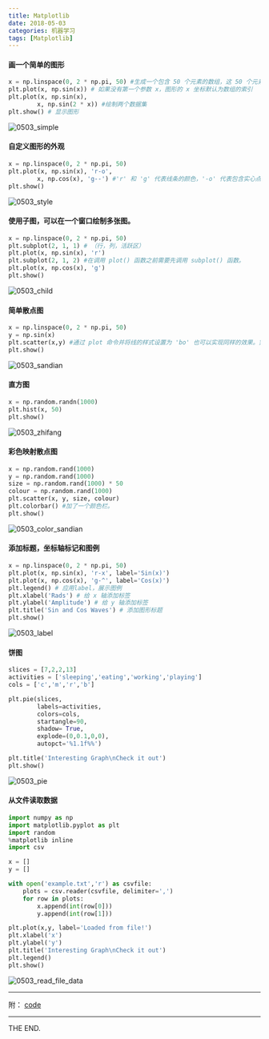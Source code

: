```yaml
---
title: Matplotlib
date: 2018-05-03
categories: 机器学习
tags: [Matplotlib]
---
```



#### 画一个简单的图形

```python
x = np.linspace(0, 2 * np.pi, 50) #生成一个包含 50 个元素的数组，这 50 个元素均匀的分布在 [0, 2pi] 的区间上。
plt.plot(x, np.sin(x)) # 如果没有第一个参数 x，图形的 x 坐标默认为数组的索引
plt.plot(x, np.sin(x),
        x, np.sin(2 * x)) #绘制两个数据集
plt.show() # 显示图形
```

![0503_simple]('/src/imgs/1805/0503_simple.png')

#### 自定义图形的外观

```python
x = np.linspace(0, 2 * np.pi, 50)
plt.plot(x, np.sin(x), 'r-o',
        x, np.cos(x), 'g--') #'r' 和 'g' 代表线条的颜色，'-o' 代表包含实心点标记的实线，'--' 代表虚线
plt.show()
```

![0503_style]('/src/imgs/1805/0503_style.png')

#### 使用子图，可以在一个窗口绘制多张图。

```python
x = np.linspace(0, 2 * np.pi, 50)
plt.subplot(2, 1, 1) # （行，列，活跃区）
plt.plot(x, np.sin(x), 'r')
plt.subplot(2, 1, 2) #在调用 plot() 函数之前需要先调用 subplot() 函数。
plt.plot(x, np.cos(x), 'g')
plt.show()
```

![0503_child]('/src/imgs/1805/0503_child.png')

#### 简单散点图

```python
x = np.linspace(0, 2 * np.pi, 50)
y = np.sin(x)
plt.scatter(x,y) #通过 plot 命令并将线的样式设置为 'bo' 也可以实现同样的效果。实际设置'o'就可以，'bo'表示蓝色的点。
plt.show()
```

![0503_sandian]('/src/imgs/1805/0503_sandian.png')

#### 直方图

```python
x = np.random.randn(1000)
plt.hist(x, 50)
plt.show()
```

![0503_zhifang]('/src/imgs/1805/0503_zhifang,png')

#### 彩色映射散点图

```python
x = np.random.rand(1000)
y = np.random.rand(1000)
size = np.random.rand(1000) * 50
colour = np.random.rand(1000)
plt.scatter(x, y, size, colour)
plt.colorbar() #加了一个颜色栏。
plt.show()
```

![0503_color_sandian]('/src/imgs/1805/0503_color_sandian.png')

#### 添加标题，坐标轴标记和图例

```python
x = np.linspace(0, 2 * np.pi, 50)
plt.plot(x, np.sin(x), 'r-x', label='Sin(x)')
plt.plot(x, np.cos(x), 'g-^', label='Cos(x)')
plt.legend() # 应用label，展示图例
plt.xlabel('Rads') # 给 x 轴添加标签
plt.ylabel('Amplitude') # 给 y 轴添加标签
plt.title('Sin and Cos Waves') # 添加图形标题
plt.show()
```

![0503_label]('/src/imgs/1805/0503_label.png')

#### 饼图
```python
slices = [7,2,2,13]
activities = ['sleeping','eating','working','playing']
cols = ['c','m','r','b']

plt.pie(slices,
        labels=activities,
        colors=cols,
        startangle=90,
        shadow= True,
        explode=(0,0.1,0,0),
        autopct='%1.1f%%')

plt.title('Interesting Graph\nCheck it out')
plt.show()
```

![0503_pie]('/src/imgs/1805/0503_pie.png')


#### 从文件读取数据

```python
import numpy as np
import matplotlib.pyplot as plt
import random
%matplotlib inline
import csv

x = []
y = []

with open('example.txt','r') as csvfile:
    plots = csv.reader(csvfile, delimiter=',')
    for row in plots:
        x.append(int(row[0]))
        y.append(int(row[1]))

plt.plot(x,y, label='Loaded from file!')
plt.xlabel('x')
plt.ylabel('y')
plt.title('Interesting Graph\nCheck it out')
plt.legend()
plt.show()
```

![0503_read_file_data]('/src/imgs/1805/0503_read_file_data.png')

- - -

附：
[code]('/raw/code/matplotlib/matplotlibdemo.ipynb')

- - -
THE END.
